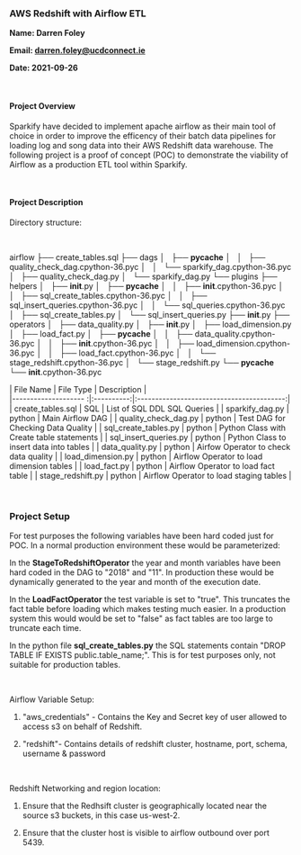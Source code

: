### AWS Redshift with Airflow ETL

**Name: Darren Foley**

**Email: darren.foley@ucdconnect.ie**

**Date: 2021-09-26**

<br>

#### Project Overview

<p>Sparkify have decided to implement apache airflow as their main tool of choice in order to improve the efficency of their batch data pipelines for loading log and song data into their AWS Redshift data warehouse. The following project is a proof of concept (POC) to demonstrate the viability of Airflow as a production ETL tool within Sparkify.</p> 

<br>

#### Project Description

Directory structure:

<br>

airflow
├── create_tables.sql
├── dags
│   ├── __pycache__
│   │   ├── quality_check_dag.cpython-36.pyc
│   │   └── sparkify_dag.cpython-36.pyc
│   ├── quality_check_dag.py
│   └── sparkify_dag.py
└── plugins
    ├── helpers
    │   ├── __init__.py
    │   ├── __pycache__
    │   │   ├── __init__.cpython-36.pyc
    │   │   ├── sql_create_tables.cpython-36.pyc
    │   │   ├── sql_insert_queries.cpython-36.pyc
    │   │   └── sql_queries.cpython-36.pyc
    │   ├── sql_create_tables.py
    │   └── sql_insert_queries.py
    ├── __init__.py
    ├── operators
    │   ├── data_quality.py
    │   ├── __init__.py
    │   ├── load_dimension.py
    │   ├── load_fact.py
    │   ├── __pycache__
    │   │   ├── data_quality.cpython-36.pyc
    │   │   ├── __init__.cpython-36.pyc
    │   │   ├── load_dimension.cpython-36.pyc
    │   │   ├── load_fact.cpython-36.pyc
    │   │   └── stage_redshift.cpython-36.pyc
    │   └── stage_redshift.py
    └── __pycache__
        └── __init__.cpython-36.pyc


| File Name             | File Type  | Description                               |  
|--------------------  :|:----------:|:-----------------------------------------:|
| create_tables.sql     | SQL        | List of SQL DDL SQL Queries               |
| sparkify_dag.py       | python     | Main Airflow DAG                          |
| quality_check_dag.py  | python     | Test DAG for Checking Data Quality        |
| sql_create_tables.py  | python     | Python Class with Create table statements |
| sql_insert_queries.py | python     | Python Class to insert data into tables   |
| data_quality.py       | python     | Airfow Operator to check data quality     |
| load_dimension.py     | python     | Airflow Operator to load dimension tables |
| load_fact.py          | python     | Airflow Operator to load fact table       |
| stage_redshift.py     | python     | Airflow Operator to load staging tables   |

<br>

### Project Setup

For test purposes the following variables have been hard coded just for POC. In a normal production environment these would be parameterized:

In the **StageToRedshiftOperator** the year and month variables have been hard coded in the DAG to "2018" and "11". In production these would be dynamically generated to the year and month of the execution date.

In the **LoadFactOperator** the test variable is set to "true". This truncates the fact table before loading which makes testing much easier. In a production system this would would be set to "false" as fact tables are too large to truncate each time.

In the python file **sql_create_tables.py** the SQL statements contain "DROP TABLE IF EXISTS public.table_name;". This is for test purposes only, not suitable for production tables.

<br>

Airflow Variable Setup:

1. "aws_credentials" - Contains the Key and Secret key of user allowed to access s3 on behalf of Redshift.

2. "redshift"- Contains details of redshift cluster, hostname, port, schema, username & password

<br>

Redshift Networking and region location:

1. Ensure that the Redhsift cluster is geographically located near the source s3 buckets, in this case us-west-2.

2. Ensure that the cluster host is visible to airflow outbound over port 5439.
